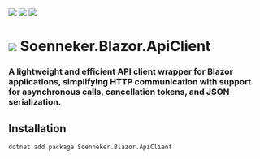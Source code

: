 [![](https://img.shields.io/nuget/v/soenneker.blazor.apiclient.svg?style=for-the-badge)](https://www.nuget.org/packages/soenneker.blazor.apiclient/)
[![](https://img.shields.io/github/actions/workflow/status/soenneker/soenneker.blazor.apiclient/publish-package.yml?style=for-the-badge)](https://github.com/soenneker/soenneker.blazor.apiclient/actions/workflows/publish-package.yml)
[![](https://img.shields.io/nuget/dt/soenneker.blazor.apiclient.svg?style=for-the-badge)](https://www.nuget.org/packages/soenneker.blazor.apiclient/)

# ![](https://user-images.githubusercontent.com/4441470/224455560-91ed3ee7-f510-4041-a8d2-3fc093025112.png) Soenneker.Blazor.ApiClient
### A lightweight and efficient API client wrapper for Blazor applications, simplifying HTTP communication with support for asynchronous calls, cancellation tokens, and JSON serialization.

## Installation

```
dotnet add package Soenneker.Blazor.ApiClient
```
